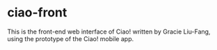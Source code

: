 # ciao-front

This is the front-end web interface of Ciao! written by Gracie Liu-Fang, using the prototype of the Ciao! mobile app.
